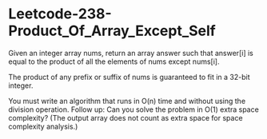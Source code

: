 # Leetcode-238-Product_Of_Array_Except_Self
Given an integer array nums, return an array answer such that answer[i] is equal to the product of all the elements of nums except nums[i].

The product of any prefix or suffix of nums is guaranteed to fit in a 32-bit integer.

You must write an algorithm that runs in O(n) time and without using the division operation.
Follow up: Can you solve the problem in O(1) extra space complexity? (The output array does not count as extra space for space complexity analysis.)
